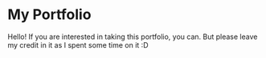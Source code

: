 # My Portfolio

Hello! If you are interested in taking this portfolio, you can. But please leave my credit in it as I spent some time on it :D